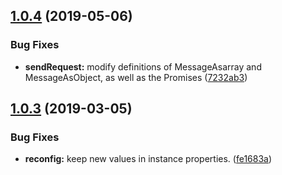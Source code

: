 ## [1.0.4](https://github.com/kumori-systems/component/compare/v1.0.3...v1.0.4) (2019-05-06)


### Bug Fixes

* **sendRequest:** modify definitions of MessageAsarray and MessageAsObject, as well as the Promises ([7232ab3](https://github.com/kumori-systems/component/commit/7232ab3))

## [1.0.3](https://github.com/kumori-systems/component/compare/v1.0.2...v1.0.3) (2019-03-05)


### Bug Fixes

* **reconfig:** keep new values in instance properties. ([fe1683a](https://github.com/kumori-systems/component/commit/fe1683a))
